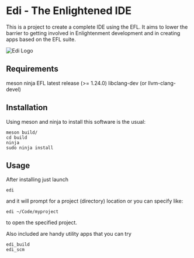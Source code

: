 Edi - The Enlightened IDE
===

This is a project to create a complete IDE using the EFL.
It aims to lower the barrier to getting involved in Enlightenment development
and in creating apps based on the EFL suite.

![Edi Logo](data/desktop/edi.png?raw=true)

## Requirements

meson
ninja
EFL latest release (>= 1.24.0)
libclang-dev (or llvm-clang-devel)

## Installation

Using meson and ninja to install this software is the usual:

    meson build/
    cd build
    ninja
    sudo ninja install

## Usage

After installing just launch

    edi

and it will prompt for a project (directory) location or you can specify like:

    edi ~/Code/myproject

to open the specified project.

Also included are handy utility apps that you can try

    edi_build
    edi_scm

